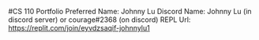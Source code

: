 #CS 110 Portfolio
Preferred Name: Johnny Lu
Discord Name: Johnny Lu (in discord server) or courage#2368 (on discord)
REPL Url: https://replit.com/join/eyvdzsaqif-johnnylu1